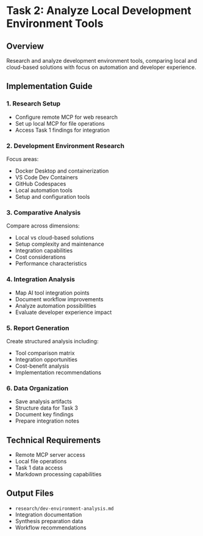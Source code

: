 # Task 2: Analyze Local Development Environment Tools

## Overview
Research and analyze development environment tools, comparing local and cloud-based solutions with focus on automation and developer experience.

## Implementation Guide

### 1. Research Setup
- Configure remote MCP for web research
- Set up local MCP for file operations
- Access Task 1 findings for integration

### 2. Development Environment Research
Focus areas:
- Docker Desktop and containerization
- VS Code Dev Containers
- GitHub Codespaces
- Local automation tools
- Setup and configuration tools

### 3. Comparative Analysis
Compare across dimensions:
- Local vs cloud-based solutions
- Setup complexity and maintenance
- Integration capabilities
- Cost considerations
- Performance characteristics

### 4. Integration Analysis
- Map AI tool integration points
- Document workflow improvements
- Analyze automation possibilities
- Evaluate developer experience impact

### 5. Report Generation
Create structured analysis including:
- Tool comparison matrix
- Integration opportunities
- Cost-benefit analysis
- Implementation recommendations

### 6. Data Organization
- Save analysis artifacts
- Structure data for Task 3
- Document key findings
- Prepare integration notes

## Technical Requirements
- Remote MCP server access
- Local file operations
- Task 1 data access
- Markdown processing capabilities

## Output Files
- `research/dev-environment-analysis.md`
- Integration documentation
- Synthesis preparation data
- Workflow recommendations